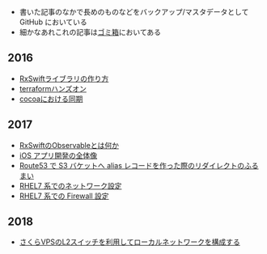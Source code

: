 * 書いた記事のなかで長めのものなどをバックアップ/マスタデータとして GitHub においている
* 細かなあれこれの記事は[ゴミ箱](https://53ningen.com)においてある

## 2016

* [RxSwiftライブラリの作り方](./2016/0414_rxswift_observable.md)
* [terraformハンズオン](./2016/0623_terraform_handson.md)
* [cocoaにおける同期](./2016/0626_cocoa_concurrent.md)

## 2017

* [RxSwiftのObservableとは何か](./2017/0919_rxswift_observable.md)
* [iOS アプリ開発の全体像](./2017/0929_ios_app.md)
* [Route53 で S3 バケットへ alias レコードを作った際のリダイレクトのふるまい](./2017/1202_amazon_s3_redirect.md)
* [RHEL7 系でのネットワーク設定](./2017/1228_rhel7_networking.md)
* [RHEL7 系での Firewall 設定](./2017/1229_rhel7_firewalld.md)

## 2018

* [さくらVPSのL2スイッチを利用してローカルネットワークを構成する](./2018/0103_sakuravps_napt.md)
